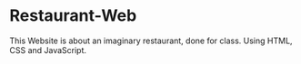 # Restaurant-Web
This Website is about an imaginary restaurant, done for class. Using HTML, CSS and JavaScript.
